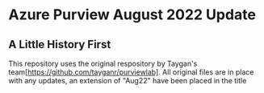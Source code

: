 # Azure Purview August 2022 Update

## A Little History First
This repository uses the original respository by Taygan's team[https://github.com/tayganr/purviewlab].  All original files are in place with any updates, an extension of "Aug22" have been placed in the title
